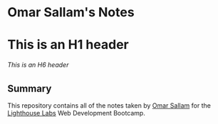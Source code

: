 # Omar Sallam's Notes
# This is an H1 header
###### This is an H6 header

## Summary

This repository contains all of the notes taken by [Omar Sallam](https://github.com/osallam-web/lighthouse-web-notes) for the [Lighthouse Labs](https://www.lighthouselabs.ca/) Web Development Bootcamp.